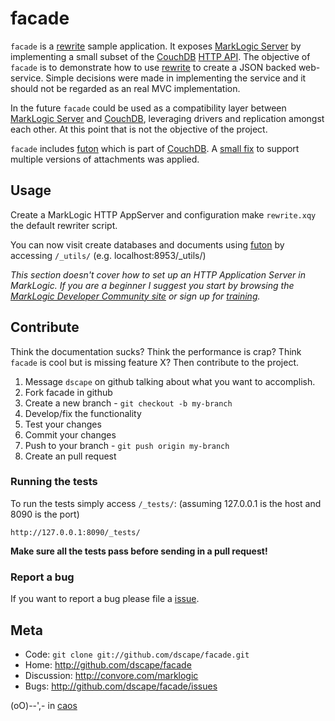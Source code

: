 # facade
`facade` is a [rewrite][9] sample application. It exposes [MarkLogic Server][2] by implementing a small subset of the [CouchDB][7] [HTTP API][8]. The objective of `facade` is to demonstrate how to use [rewrite][9] to create a JSON backed web-service. Simple decisions were made in implementing the service and it should not be regarded as an real MVC implementation.

In the future `facade` could be used as a compatibility layer between [MarkLogic Server][2] and [CouchDB][7], leveraging drivers and replication amongst each other. At this point that is not the objective of the project.

`facade` includes [futon][6] which is part of [CouchDB][7]. A [small fix][10] to support multiple versions of attachments was applied.

## Usage

Create a MarkLogic HTTP AppServer and configuration make `rewrite.xqy` the default rewriter script.

You can now visit create databases and documents using [futon][6] by accessing `/_utils/`  (e.g. localhost:8953/_utils/)

*This section doesn't cover how to set up an HTTP Application Server in MarkLogic. If you are a beginner I suggest you start by browsing the [MarkLogic Developer Community site][4] or sign up for [training][5].*

## Contribute

Think the documentation sucks? Think the performance is crap? Think `facade` is cool but is missing feature X? Then contribute to the project.

1. Message `dscape` on github talking about what you want to accomplish.
2. Fork facade in github
3. Create a new branch - `git checkout -b my-branch`
4. Develop/fix the functionality
5. Test your changes
6. Commit your changes
7. Push to your branch - `git push origin my-branch`
8. Create an pull request

### Running the tests

To run the tests simply access `/_tests/`:
(assuming 127.0.0.1 is the host and 8090 is the port)

    http://127.0.0.1:8090/_tests/

**Make sure all the tests pass before sending in a pull request!**

### Report a bug

If you want to report a bug please file a [issue][1].

## Meta

* Code: `git clone git://github.com/dscape/facade.git`
* Home: <http://github.com/dscape/facade>
* Discussion: <http://convore.com/marklogic>
* Bugs: <http://github.com/dscape/facade/issues>

(oO)--',- in [caos][3]

[1]: http://github.com/dscape/facade/issues
[2]: http://marklogic.com
[3]: http://caos.di.uminho.pt
[4]: http://developer.marklogic.com
[5]: http://www.marklogic.com/services/training.html
[6]: https://github.com/apache/couchdb/tree/trunk/share/www
[7]: http://couchdb.apache.org/
[8]: http://wiki.apache.org/couchdb/HTTP_Document_API
[9]: http://github.com/dscape/rewrite
[10]: https://gist.github.com/baa888d42be7d8e264b2
